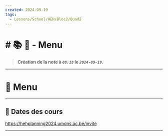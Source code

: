 ```yaml
---
created: 2024-09-19
tags:
  - Lessons/School/HEH/Bloc2/Quad2
---
```


# # 📚  📜 - Menu
> **Création de la note à *`08:18`* le *`2024-09-19`.***
---

# 📝 Menu

---

## 📅 Dates des cours

https://hehplanning2024.umons.ac.be/invite


---
